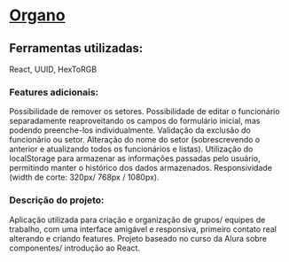 # [Organo]()

## Ferramentas utilizadas:
React,
UUID,
HexToRGB

### Features adicionais:
Possibilidade de remover os setores.
Possibilidade de editar o funcionário separadamente reaproveitando os campos do formulário inicial, mas podendo preenche-los individualmente. 
Validação da exclusão do funcionário ou setor.
Alteração do nome do setor (sobrescrevendo o anterior e atualizando todos os funcionários e listas).
Utilização do localStorage para armazenar as informações passadas pelo usuário, permitindo manter o histórico dos dados armazenados. 
Responsividade (width de corte: 320px/ 768px / 1080px).


### Descrição do projeto:
Aplicação utilizada para criação e organização de grupos/ equipes de trabalho, com uma interface amigável e responsiva, primeiro contato real alterando e criando features.
Projeto baseado no curso da Alura sobre componentes/ introdução ao React.
